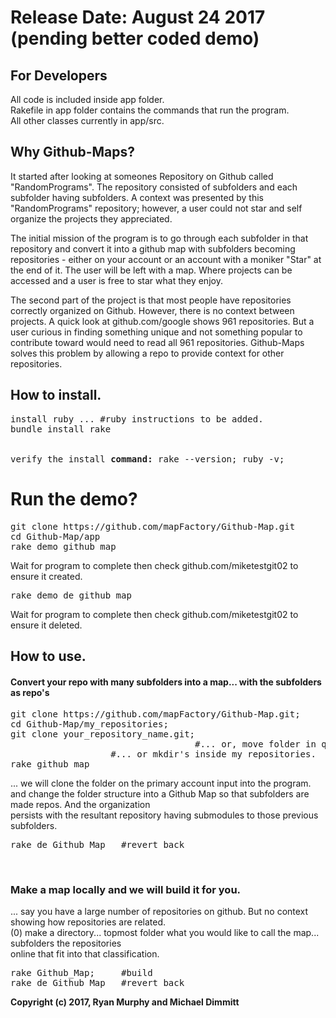 # Release Date: August 24 2017 (pending better coded demo)
## For Developers
All code is included inside app folder.
<br>Rakefile in app folder contains the commands that run the program.
<br>All other classes currently in app/src.

## Why Github-Maps?
It started after looking at someones Repository on Github called "RandomPrograms". The repository consisted of subfolders and each subfolder having subfolders. A context was presented by this "RandomPrograms" repository; however, a user could not star and self organize the projects they appreciated.

The initial mission of the program is to go through each subfolder in that repository and convert it into a github map with subfolders becoming repositories - either on your account or an account with a moniker "Star" at the end of it. The user will be left with a map. Where projects can be accessed and a user is free to star what they enjoy.

The second part of the project is that most people have repositories correctly organized on Github. However, there is no context between projects. A quick look at github.com/google shows 961 repositories. But a user curious in finding something unique and not something popular to contribute toward would need to read all 961 repositories. Github-Maps solves this problem by allowing a repo to provide context for other repositories.
## How to install.
<pre>
install ruby ... #ruby instructions to be added.
bundle install rake<br>
<br>verify the install <b>command:</b> rake --version; ruby -v;
</pre>
# Run the demo?
<pre>
git clone https://github.com/mapFactory/Github-Map.git
cd Github-Map/app
rake demo_github_map
</pre>

Wait for program to complete then check github.com/miketestgit02 to ensure it created.
<pre>rake demo_de_github_map</pre>
Wait for program to complete then check github.com/miketestgit02 to ensure it deleted.
## How to use.
#### Convert your repo with many subfolders into a map... with the subfolders as repo's
<pre>
git clone https://github.com/mapFactory/Github-Map.git;
cd Github-Map/my_repositories;
git clone your_repository_name.git; 
                                   #... or, move folder in question into Github-Map/my_repositories
				   #... or mkdir's inside my repositories.
rake github_map
</pre>
... we will clone the folder on the primary account input into the program.
<br>and change the folder structure into a Github Map so that subfolders are made repos. And the organization 
<br>persists with the resultant repository having submodules to those previous subfolders.

<pre>rake de_Github_Map   #revert back</pre><br>
### Make a map locally and we will build it for you.
... say you have a large number of repositories on github. But no context showing how repositories are related.
<br>(0) make a directory... topmost folder what you would like to call the map... subfolders the repositories <br>online that fit into that classification.
<pre>
rake Github_Map;     #build
rake de_Github_Map   #revert back
</pre>


<b>Copyright (c) 2017, Ryan Murphy and Michael Dimmitt</b>

